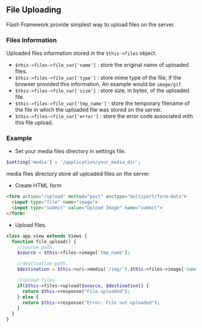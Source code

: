 ## File Uploading

  Flash Framework provide simplest way to upload files on the server.

### Files Information

  Uploaded files information stored in the `$this->files` object.

  - `$this->files->file_var['name']` : store the original name of uploaded files.
  - `$this->files->file_var['type']` : store mime type of the file, if the browser provided this information. An example would be `image/gif`.
  - `$this->files->file_var['size']` : store size, in bytes, of the uploaded file.
  - `$this->files->file_var['tmp_name']` : store the temporary filename of the file in which the uploaded file was stored on the server.
  - `$this->files->file_var['error']` : store the error code associated with this file upload.

### Example

  - Set your media files directory in settings file.

```php
$setting['media'] = '/application/your_media_dir';
```

  media files directory store all uploaded files on the server.

  - Create HTML form

```html
<form action="/upload" method="post" enctype="multipart/form-data">
  <input type="file" name="image">
  <input type="submit" value="Upload Image" name="submit">
</form>
```
  - Upload files.

```php
class app_view extends Views {
  function file_upload() {
    //source path.
    $source = $this->files->image['tmp_name'];

    //destination path.
    $destination = $this->uri->media('/img/').$this->files->image['name'];

    //upload files
    if($this->files->upload($source, $destination)) {
      return $this->response("File uploaded");
    } else {
      return $this->response("Error: File not uploaded");
    }
  }
}
```
